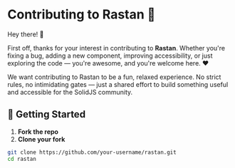 # Contributing to Rastan 🎉

Hey there! 👋

First off, thanks for your interest in contributing to **Rastan**. Whether you're fixing a bug, adding a new component, improving accessibility, or just exploring the code — you're awesome, and you're welcome here. ❤️

We want contributing to Rastan to be a fun, relaxed experience. No strict rules, no intimidating gates — just a shared effort to build something useful and accessible for the SolidJS community.

## 🚀 Getting Started

1. **Fork the repo**
2. **Clone your fork**

```bash
git clone https://github.com/your-username/rastan.git
cd rastan
